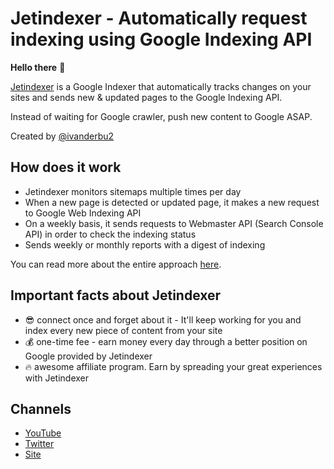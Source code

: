 # Jetindexer - Automatically request indexing using Google Indexing API

**Hello there** 👋

[Jetindexer](https://jetindexer.com) is a Google Indexer that automatically tracks changes on your sites and sends new & updated pages to the Google Indexing API. 

Instead of waiting for Google crawler, push new content to Google ASAP.

Created by [@ivanderbu2](https://github.com/ivanderbu2)

## How does it work

- Jetindexer monitors sitemaps multiple times per day
- When a new page is detected or updated page, it makes a new request to Google Web Indexing API
- On a weekly basis, it sends requests to Webmaster API (Search Console API) in order to check the indexing status
- Sends weekly or monthly reports with a digest of indexing

You can read more about the entire approach [here](https://jetindexer.com/how-we-consume-google-apis-for-indexing-and-url-checking).

## Important facts about Jetindexer

- :sunglasses: connect once and forget about it - It'll keep working for you and index every new piece of content from your site
- :moneybag: one-time fee - earn money every day through a better position on Google provided by Jetindexer
- :fire: awesome affiliate program. Earn by spreading your great experiences with Jetindexer

## Channels

- [YouTube](https://www.youtube.com/@jetindexer)
- [Twitter](https://twitter.com/jetindexer)
- [Site](https://jetindexer.com)
